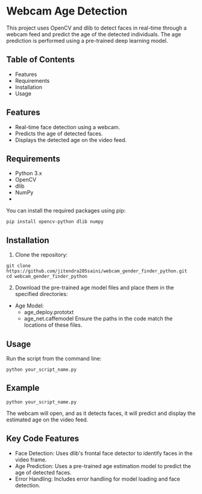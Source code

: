 # Webcam Age Detection #

This project uses OpenCV and dlib to detect faces in real-time through a webcam feed and predict the age of the detected individuals. The age prediction is performed using a pre-trained deep learning model.

 ## Table of Contents ##
- Features
- Requirements
- Installation
- Usage


## Features ##  
- Real-time face detection using a webcam. 
- Predicts the age of detected faces.
- Displays the detected age on the video feed.
  
## Requirements ##
- Python 3.x
- OpenCV
- dlib
- NumPy
- 
You can install the required packages using pip:
```
pip install opencv-python dlib numpy
```

## Installation
1. Clone the repository:

```
git clone https://github.com/jitendra205saini/webcam_gender_finder_python.git
cd webcam_gender_finder_python
```
2. Download the pre-trained age model files and place them in the specified directories:

  - Age Model:
     - age_deploy.prototxt
     - age_net.caffemodel
    Ensure the paths in the code match the locations of these files.

## Usage ##
Run the script from the command line:

```
python your_script_name.py
```
## Example ##
```
python your_script_name.py
```
The webcam will open, and as it detects faces, it will predict and display the estimated age on the video feed.

## Key Code Features ##
- Face Detection: Uses dlib's frontal face detector to identify faces in the video frame.
- Age Prediction: Uses a pre-trained age estimation model to predict the age of detected faces.
- Error Handling: Includes error handling for model loading and face detection.
